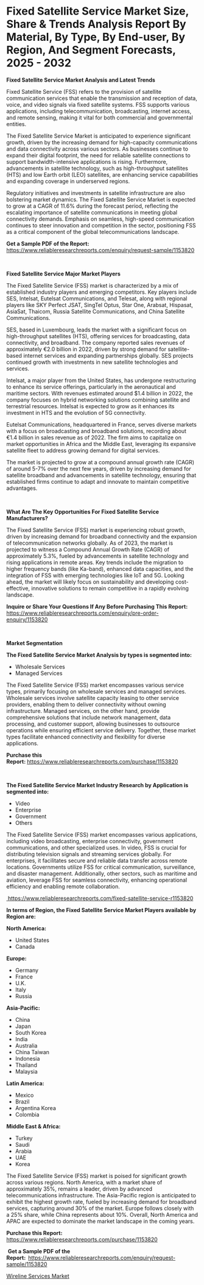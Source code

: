 <p><h1>Fixed Satellite Service Market Size, Share & Trends Analysis Report By Material, By Type, By End-user, By Region, And Segment Forecasts, 2025 - 2032</h1></p><p><strong>Fixed Satellite Service Market Analysis and Latest Trends</strong></p>
<p><p>Fixed Satellite Service (FSS) refers to the provision of satellite communication services that enable the transmission and reception of data, voice, and video signals via fixed satellite systems. FSS supports various applications, including telecommunication, broadcasting, internet access, and remote sensing, making it vital for both commercial and governmental entities.</p><p>The Fixed Satellite Service Market is anticipated to experience significant growth, driven by the increasing demand for high-capacity communications and data connectivity across various sectors. As businesses continue to expand their digital footprint, the need for reliable satellite connections to support bandwidth-intensive applications is rising. Furthermore, advancements in satellite technology, such as high-throughput satellites (HTS) and low Earth orbit (LEO) satellites, are enhancing service capabilities and expanding coverage in underserved regions.</p><p>Regulatory initiatives and investments in satellite infrastructure are also bolstering market dynamics. The Fixed Satellite Service Market is expected to grow at a CAGR of 11.6% during the forecast period, reflecting the escalating importance of satellite communications in meeting global connectivity demands. Emphasis on seamless, high-speed communication continues to steer innovation and competition in the sector, positioning FSS as a critical component of the global telecommunications landscape.</p></p>
<p><strong>Get a Sample PDF of the Report:&nbsp;</strong> <a href="https://www.reliableresearchreports.com/enquiry/request-sample/1153820?utm_campaign=3213&utm_medium=2&utm_source=Github&utm_content=ia&utm_term=10032025&utm_id=fixed-satellite-service">https://www.reliableresearchreports.com/enquiry/request-sample/1153820</a></p>
<p>&nbsp;</p>
<p><strong>Fixed Satellite Service Major Market Players</strong></p>
<p><p>The Fixed Satellite Service (FSS) market is characterized by a mix of established industry players and emerging competitors. Key players include SES, Intelsat, Eutelsat Communications, and Telesat, along with regional players like SKY Perfect JSAT, SingTel Optus, Star One, Arabsat, Hispasat, AsiaSat, Thaicom, Russia Satellite Communications, and China Satellite Communications.</p><p>SES, based in Luxembourg, leads the market with a significant focus on high-throughput satellites (HTS), offering services for broadcasting, data connectivity, and broadband. The company reported sales revenues of approximately €2.0 billion in 2022, driven by strong demand for satellite-based internet services and expanding partnerships globally. SES projects continued growth with investments in new satellite technologies and services.</p><p>Intelsat, a major player from the United States, has undergone restructuring to enhance its service offerings, particularly in the aeronautical and maritime sectors. With revenues estimated around $1.4 billion in 2022, the company focuses on hybrid networking solutions combining satellite and terrestrial resources. Intelsat is expected to grow as it enhances its investment in HTS and the evolution of 5G connectivity.</p><p>Eutelsat Communications, headquartered in France, serves diverse markets with a focus on broadcasting and broadband solutions, recording about €1.4 billion in sales revenue as of 2022. The firm aims to capitalize on market opportunities in Africa and the Middle East, leveraging its expansive satellite fleet to address growing demand for digital services.</p><p>The market is projected to grow at a compound annual growth rate (CAGR) of around 5-7% over the next few years, driven by increasing demand for satellite broadband and advancements in satellite technology, ensuring that established firms continue to adapt and innovate to maintain competitive advantages.</p></p>
<p>&nbsp;</p>
<p><strong>What Are The Key Opportunities For Fixed Satellite Service Manufacturers?</strong></p>
<p><p>The Fixed Satellite Service (FSS) market is experiencing robust growth, driven by increasing demand for broadband connectivity and the expansion of telecommunication networks globally. As of 2023, the market is projected to witness a Compound Annual Growth Rate (CAGR) of approximately 5.3%, fueled by advancements in satellite technology and rising applications in remote areas. Key trends include the migration to higher frequency bands (like Ka-band), enhanced data capacities, and the integration of FSS with emerging technologies like IoT and 5G. Looking ahead, the market will likely focus on sustainability and developing cost-effective, innovative solutions to remain competitive in a rapidly evolving landscape.</p></p>
<p><strong>Inquire or Share Your Questions If Any Before Purchasing This Report:</strong> <a href="https://www.reliableresearchreports.com/enquiry/pre-order-enquiry/1153820?utm_campaign=3213&utm_medium=2&utm_source=Github&utm_content=ia&utm_term=10032025&utm_id=fixed-satellite-service">https://www.reliableresearchreports.com/enquiry/pre-order-enquiry/1153820</a></p>
<p>&nbsp;</p>
<p><strong>Market Segmentation</strong></p>
<p><strong>The Fixed Satellite Service Market Analysis by types is segmented into:</strong></p>
<p><ul><li>Wholesale Services</li><li>Managed Services</li></ul></p>
<p><p>The Fixed Satellite Service (FSS) market encompasses various service types, primarily focusing on wholesale services and managed services. Wholesale services involve satellite capacity leasing to other service providers, enabling them to deliver connectivity without owning infrastructure. Managed services, on the other hand, provide comprehensive solutions that include network management, data processing, and customer support, allowing businesses to outsource operations while ensuring efficient service delivery. Together, these market types facilitate enhanced connectivity and flexibility for diverse applications.</p></p>
<p><strong>Purchase this Report:&nbsp;</strong><a href="https://www.reliableresearchreports.com/purchase/1153820?utm_campaign=3213&utm_medium=2&utm_source=Github&utm_content=ia&utm_term=10032025&utm_id=fixed-satellite-service">https://www.reliableresearchreports.com/purchase/1153820</a></p>
<p>&nbsp;</p>
<p><strong>The Fixed Satellite Service Market Industry Research by Application is segmented into:</strong></p>
<p><ul><li>Video</li><li>Enterprise</li><li>Government</li><li>Others</li></ul></p>
<p><p>The Fixed Satellite Service (FSS) market encompasses various applications, including video broadcasting, enterprise connectivity, government communications, and other specialized uses. In video, FSS is crucial for distributing television signals and streaming services globally. For enterprises, it facilitates secure and reliable data transfer across remote locations. Governments utilize FSS for critical communication, surveillance, and disaster management. Additionally, other sectors, such as maritime and aviation, leverage FSS for seamless connectivity, enhancing operational efficiency and enabling remote collaboration.</p></p>
<p><a href="https://www.reliableresearchreports.com/fixed-satellite-service-r1153820?utm_campaign=3213&utm_medium=2&utm_source=Github&utm_content=ia&utm_term=10032025&utm_id=fixed-satellite-service">&nbsp;https://www.reliableresearchreports.com/fixed-satellite-service-r1153820</a></p>
<p><strong>In terms of Region, the Fixed Satellite Service Market Players available by Region are:</strong></p>
<p>
    <p> <strong> North America: </strong>
        <ul>
            <li>United States</li>
            <li>Canada</li>
        </ul>
        </p> 
    <p> <strong> Europe: </strong>
        <ul>
            <li>Germany</li>
            <li>France</li>
            <li>U.K.</li>
            <li>Italy</li>
            <li>Russia</li>
        </ul>
        </p> 
    <p> <strong> Asia-Pacific: </strong>
        <ul>
            <li>China</li>
            <li>Japan</li>
            <li>South Korea</li>
            <li>India</li>
            <li>Australia</li>
            <li>China Taiwan</li>
            <li>Indonesia</li>
            <li>Thailand</li>
            <li>Malaysia</li>
        </ul>
        </p> 
    <p> <strong> Latin America: </strong>
        <ul>
            <li>Mexico</li>
            <li>Brazil</li>
            <li>Argentina Korea</li>
            <li>Colombia</li>
        </ul>
        </p> 
    <p> <strong> Middle East & Africa: </strong>
        <ul>
            <li>Turkey</li>
            <li>Saudi</li>
            <li>Arabia</li>
            <li>UAE</li>
            <li>Korea</li>
        </ul>
    </p>
    </p>
<p><p>The Fixed Satellite Service (FSS) market is poised for significant growth across various regions. North America, with a market share of approximately 35%, remains a leader, driven by advanced telecommunications infrastructure. The Asia-Pacific region is anticipated to exhibit the highest growth rate, fueled by increasing demand for broadband services, capturing around 30% of the market. Europe follows closely with a 25% share, while China represents about 10%. Overall, North America and APAC are expected to dominate the market landscape in the coming years.</p></p>
<p><strong>Purchase this Report: </strong><a href="https://www.reliableresearchreports.com/purchase/1153820?utm_campaign=3213&utm_medium=2&utm_source=Github&utm_content=ia&utm_term=10032025&utm_id=fixed-satellite-service">https://www.reliableresearchreports.com/purchase/1153820</a></p>
<p>&nbsp;<strong>Get a Sample PDF of the Report:&nbsp;&nbsp;</strong><a href="https://www.reliableresearchreports.com/enquiry/request-sample/1153820?utm_campaign=3213&utm_medium=2&utm_source=Github&utm_content=ia&utm_term=10032025&utm_id=fixed-satellite-service">https://www.reliableresearchreports.com/enquiry/request-sample/1153820</a></p>
<p><strong></strong></p>
<p><p><a href="https://github.com/denbelnmer50/Market-Research-Report-List-1/blob/main/wireline-services-market.md?utm_campaign=3213&utm_medium=2&utm_source=Github&utm_content=ia&utm_term=10032025&utm_id=fixed-satellite-service">Wireline Services Market</a></p></p>